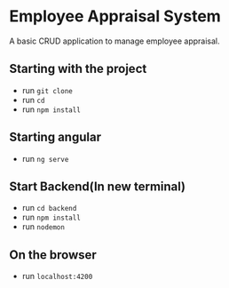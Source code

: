 # Employee Appraisal System
 A basic CRUD application to manage employee appraisal.

## Starting with the project
- run `git clone`
- run `cd`
- run `npm install`

## Starting angular
- run `ng serve`

## Start Backend(In new terminal)
- run `cd backend`
- run `npm install`
- run `nodemon`

## On the browser
- run `localhost:4200`
